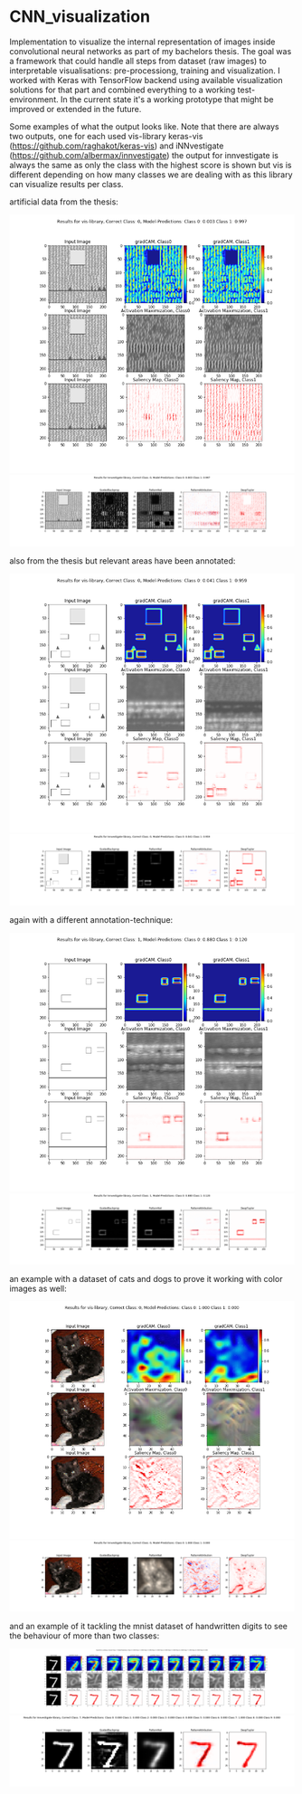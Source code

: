 # CNN_visualization
Implementation to visualize the internal representation of images inside convolutional neural networks as part of my bachelors thesis. The goal was a framework that could handle all steps from dataset (raw images) to interpretable visualisations: pre-processiong, training and visualization.
I worked with Keras with TensorFlow backend using available visualization solutions for that part and combined everything to a working test-environment.
In the current state it's a working prototype that might be improved or extended in the future.

Some examples of what the output looks like. Note that there are always two outputs, one for each used vis-library
keras-vis (https://github.com/raghakot/keras-vis) and
iNNvestigate (https://github.com/albermax/innvestigate)
the output for innvestigate is always the same as only the class with the highest score is shown but vis is different depending on how many classes we are dealing with as this library can visualize results per class.

artificial data from the thesis:

![Alt text](images/gray_vis.png?raw=true "example of artificial data, vis library")
![Alt text](images/gray_innvestigate.png?raw=true "example of artificial data, innvestigate library")

also from the thesis but relevant areas have been annotated:

![Alt text](images/ano_vis.png?raw=true "example of annotated artificial data, vis library")
![Alt text](images/ano_innvestigate.png?raw=true "example of annotated artificial data, innvestigate library")

again with a different annotation-technique:

![Alt text](images/shift_vis.png?raw=true "example of shift-annotated artificial data, vis library")
![Alt text](images/shift_innvestigate.png?raw=true "example of shift-annotated artificial data, innvestigate library")

an example with a dataset of cats and dogs to prove it working with color images as well:

![Alt text](images/cat_vis.png?raw=true "example of cat+dog dataset, vis library")
![Alt text](images/cat_innvestigate.png?raw=true "example of cat+dog dataset, innvestigate library")

and an example of it tackling the mnist dataset of handwritten digits to see the behaviour of more than two classes:

![Alt text](images/1_vis.png?raw=true "example of mnist dataset, vis library")
![Alt text](images/1_innvestigate.png?raw=true "example of mnist dataset, innvestigate library")
